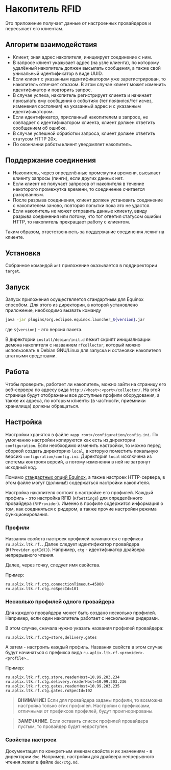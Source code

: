 Накопитель RFID
===============

Это приложение получает данные от настроенных провайдеров и пересылает его
клиентам.


Алгоритм взаимодействия
-----------------------

- Клиент, зная адрес накопителя, инициирует соединение с ним.
- В запросе клиент указывает адрес (на узле клиента), по которому удалённый
  накопитель должен высылать сообщения, а также свой уникальный идентификатор
  в виде UUID.
- Если клиент с указанным идентификатором уже зарегистрирован, то накопитель
  отвечает отказом. В этом случае клиент может изменить идентификатор и
  повторить запрос.
- В случае успеха, накопитель регистрирует клиента и начинает присылать ему
  сообщения о событиях (тег появился/тег исчез, изменения состояния) на
  указанный адрес и с указанным идентификатором.
- Если идентификатор, присланный накопителем в запросе, не совпадает с
  идентификатором клиента, клиент должен ответить сообщением об ошибке.
- В случае успешной обработки запроса, клиент должен ответить статусом HTTP 20x.
- По окончании работы клиент уведомляет накопитель.


Поддержание соединения
----------------------

- Накопитель, через определённые промежутки времени, высылает клиенту запросы
  (пинги), если других данных нет.
- Если клиент не получает запросов от накопителя в течение некоторого промежутка
  времени, то соединение считается разорванным.
- После разрыва соединения, клиент должен установить соединение с накопителем
  заново, повторяя попытки пока это не удастся.
- Если накопитель не может отправить данные клиенту, ввиду разрыва соединения
  или потому, что тот ответил статусом ошибки HTTP, то накопитель прекращает
  работу с клиентом.

Таким образом, ответственность за поддержание соединения лежит на клиенте.


Установка
---------

Собранное командой `ant` приложение оказывается в поддиректории `target`.


Запуск
------

Запуск приложения осуществляется стандартным для Equinox способом. Для этого из
директории, в которой установлено приложение, необходимо вызвать команду

``` bash
java -jar plugins/org.eclipse.equinox.launcher_${version}.jar
```

где `${version}` - это версия пакета.

В директории `install/debian/init.d` лежит скрипт инициализации демона
накопителя с названием `rfcollector`, который можно использовать в
Debian GNU/Linux для запуска и остановки накопителя штатными средствами.


Работа
------

Чтобы проверить, работает ли накопитель, можно зайти на страницу его веб-сервера
по адресу вида `http://<host>:<port>/collector/`. На этой странице будут
отображены все доступные профили оборудования, а также их адреса, по которым
клиенты (в частности, приёмники хранилища) должны обращаться.


Настройка
---------

Настройки хранятся в файле `<app_root>/configuration/config.ini`. По умолчанию
настройки копируются как есть из директории `configuration`. Если необходимо
изменить настройки, то можно перед сборкой создать директорию `local`, в которую
поместить локальную версию `configuration/config.ini`. Директория `local`
исключена из системы контроля версий, а потому изменения в ней не затронут
исходный код.

Помимо [стандартных опций Equinox][equinox_config], а также настроек
HTTP-сервера, в этом файле могут (должны!) содержаться настройки накопителя.

Настройка накопителя состоит в настройке его профилей. Каждый профиль - это
настройка RFID (`RfSettings`) для определённого провайдера (`RfProvider`).
Именно в профиле содержится информация о том, как соединяться с ридером, а также
прочие настройки режима функционирования.


[equinox_config]: http://help.eclipse.org/indigo/index.jsp?topic=%2Forg.eclipse.platform.doc.isv%2Freference%2Fmisc%2Fruntime-options.html


### Профили ###

Названия свойств настроек профилей начинаются с префикса `ru.aplix.ltk.rf.`.
Далее следует идентификатор провайдера (`RfProvider.getId()`). Например, `ctg` -
идентификатор драйвера непрерывного чтения.

Далее, через точку, следует имя свойства.

Пример:

```
ru.aplix.ltk.rf.ctg.connectionTimeout=45000
ru.aplix.ltk.rf.ctg.roSpecId=101

```


### Несколько профилей одного провайдера ###

Для каждого провайдера может быть создано несколько профилей. Например, если
один накопитель работает с несколькими ридерами.

В этом случае, сначала нужно указать названия профилей провайдера:

```
ru.aplix.ltk.rf.ctg=store,delivery,gates
```

А затем - настроить каждый профиль. Названия свойств в этом случае будут
начинаться с префикса вида `ru.aplix.ltk.rf.<provider>.<profile>.`.

Пример:

```
ru.aplix.ltk.rf.ctg.store.readerHost=10.99.203.234
ru.aplix.ltk.rf.ctg.delivery.readerHost=10.99.203.236
ru.aplix.ltk.rf.ctg.gates.readerHost=10.99.203.235
ru.aplix.ltk.rf.ctg.gates.roSpecId=102
```

> **ВНИМАНИЕ!** Если для провайдера заданы профили, то возможна настройка только
> этих профилей. Настройки с префиксами, отличными от префиксов профилей, будут
> проигнорированы.

> **ЗАМЕЧАНИЕ.** Если оставить список профилей провайдера пустым, то провайдер будет
> недоступен.


### Свойства настроек ###

Документация по конкретным именам свойств и их значениям - в директории `doc`.
Например, настройки для драйвера непрерывного чтения лежат в файле `doc/ctg.md`.

